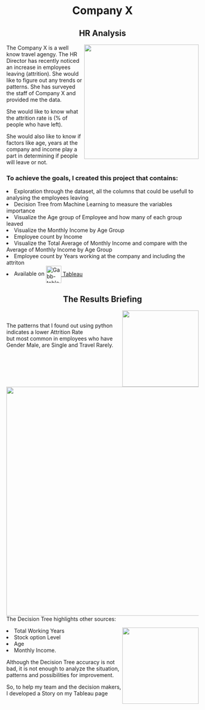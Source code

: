 <body>
<h1 align="center">Company X</h1>
<h2 align="center">HR Analysis</h2>
  <img height=300 align="right" src="https://images-platform.99static.com//wRCI-XeWpnckd9VA8ucNWMgiiuU=/214x0:1006x792/fit-in/500x500/projects-files/53/5363/536385/a09f8f90-db5e-4a1f-b366-2df0272d020b.jpg"/>
<p>The Company X is a well know travel agengy. The HR Director has recently noticed an increase in employees leaving (attrition). She would like to figure out any trends or patterns. She has surveyed the staff of Company X and provided me the data.</p>
<p>She would like to know what the attrition rate is (% of people who have left).</p>
<p>She would also like to know if factors like age, years at the company and income play a part in determining if people will leave or not.</p>
<h3>To achieve the goals, I created this project that contains:</h3>
  <li>Exploration through the dataset, all the columns that could be usefull to analysing the employees leaving</li>
  <li>Decision Tree from Machine Learning to measure the variables importance</li>
  <li>Visualize the Age group of Employee and how many of each group leaved</li>
  <li>Visualize the Monthly Income by Age Group</li>
  <li>Employee count by Income</li>
  <li>Visualize the Total Average of Monthly Income and compare with the Average of Monthly Income by Age Group</li>
  <li>Employee count by Years working at the company and including the attriton</li>
  <li>Available on <a href='https://public.tableau.com/views/HR_AnalysisReport_CompanyX/HR_Analysis?:language=pt-BR&:display_count=n&:origin=viz_share_link'> <img align="center" alt="Gabb-tableau" height="45" width="40" src="https://user-images.githubusercontent.com/32903323/43256817-e40da78a-90c5-11e8-9c84-9471549a1259.png"/> Tableau</a></li>
  
  
  <h2 align='center'>The Results Briefing</h2>
  <img height=200 align="right"src="https://github.com/gabrielalastra/HR_Analytics/blob/main/graph/Rate.png?raw=true"/></br>

  <p>The patterns that I found out using python indicates a lower Attrition Rate </br>but most common in employees who have Gender Male, are Single and Travel Rarely.</p>    <img width=600 align="left" src='https://github.com/gabrielalastra/HR_Analytics/blob/main/graph/At1.png?raw=true'/>

<br><br><br><br><br><br><br><br><br><br><br>
<p>The Decision Tree highlights other sources:</p>
  <img height=200 align='right'src='https://github.com/gabrielalastra/HR_Analytics/blob/main/graph/ImportanceScore.png'/>
  <li>Total Working Years </li><li>Stock option Level </li><li> Age </li><li> Monthly Income.</p>
  <p>Although the Decision Tree accuracy is not bad, it is not enough to analyze the situation, patterns and possibilities for improvement.</p><p> So, to help my team and the decision makers, I developed a Story on my Tableau page</p>
  
  
